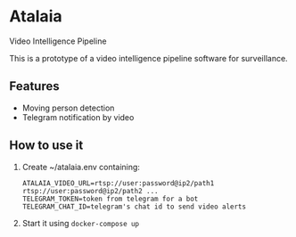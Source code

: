 # Atalaia

Video Intelligence Pipeline

This is a prototype of a video intelligence pipeline software for surveillance.

## Features

* Moving person detection
* Telegram notification by video

## How to use it

1. Create ~/atalaia.env containing:

   ```
   ATALAIA_VIDEO_URL=rtsp://user:password@ip2/path1 rtsp://user:password@ip2/path2 ...
   TELEGRAM_TOKEN=token from telegram for a bot
   TELEGRAM_CHAT_ID=telegram's chat id to send video alerts
   ```

2. Start it using `docker-compose up`
